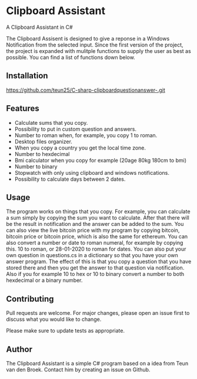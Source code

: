 # Clipboard Assistant

A Clipboard Assistant in C#

The Clipboard Assisent is designed to give a reponse in a Windows Notification from the selected input. 
Since the first version of the project, the project is expanded with mulitple functions to 
supply the user as best as possible. You can find a list of functions down below. 

## Installation

https://github.com/teun25/C-sharp-clipboardquestionanswer-.git

## Features
* Calculate sums that you copy.
* Possibility to put in custom question and answers.
* Number to roman when, for example, you copy 1 to roman.
* Desktop files organizer.
* When you copy a country you get the local time zone.
* Number to hexdecimal 
* Bmi calculator when you copy for example (20age 80kg 180cm to bmi)
* Number to binary 
* Stopwatch with only using clipboard and windows notifications.
* Possibility to calculate days between 2 dates.

## Usage
The program works on things that you copy. For example, you can calculate a sum simply by copying the sum you want to calculate. After that there will be the result in notification and the answer can be added to the sum. You can also view the live bitcoin price with my program by copying bitcoin, bitcoin price or bitcoin price, which is also the same for ethereum. You can also convert a number or date to roman numeral, for example by copying this. 10 to roman, or 28-01-2020 to roman for dates. You can also put your own question in questions.cs in a dictionary so that you have your own answer program. The effect of this is that you copy a question that you have stored there and then you get the answer to that question via notification. Also if you for example 10 to hex or 10 to binary convert a number to both hexdecimal or a binary number. 


## Contributing
Pull requests are welcome. For major changes, please open an issue first to discuss what you would like to change.

Please make sure to update tests as appropriate.

## Author
The Clipboard Assistant is a simple C# program based on a idea from Teun van den Broek. Contact him by creating an issue on Github. 

